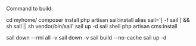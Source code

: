 Command to build:

cd myhome/
composer install
php artisan sail:install
alias sail='[ -f sail ] && sh sail || sh vendor/bin/sail'
sail up -d
sail shell
php artisan cms:install


sail down --rmi all -v
sail down -v
sail build --no-cache
sail up -d
